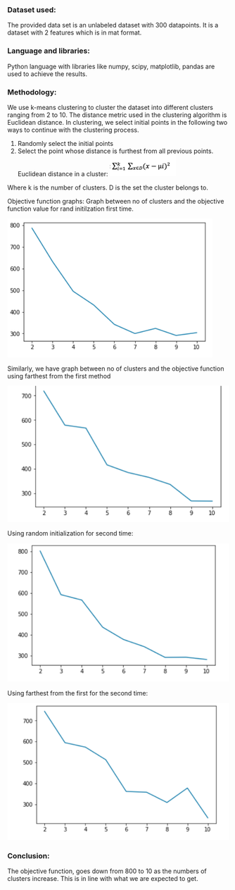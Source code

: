 ### Dataset used:
The provided data set is an unlabeled dataset with 300 datapoints. It is a dataset with 2
features which is in mat format.
### Language and libraries:
Python language with libraries like numpy, scipy, matplotlib, pandas are used to achieve the
results.

### Methodology:
We use k-means clustering to cluster the dataset into different clusters ranging from 2 to 10.
The distance metric used in the clustering algorithm is Euclidean distance.
In clustering, we select initial points in the following two ways to continue with the clustering
process.
1. Randomly select the initial points
2. Select the point whose distance is furthest from all previous points.
Euclidean distance in a cluster: ![](images/equation.png)


Where k is the number of clusters.
D is the set the cluster belongs to.

Objective function graphs:
Graph between no of clusters and the objective function value for rand initilzation first time.

![](images/rand_graph.png)

Similarly, we have graph between no of clusters and the objective function using farthest from
the first method

![](images/farthest_from_first.png)

Using random initialization for second time:

![](images/rand_init2.png)

Using farthest from the first for the second time:

![](images/farthest_from_first2.png)

### Conclusion:
The objective function, goes down from 800 to 10 as the numbers of clusters increase. This is in
line with what we are expected to get.
